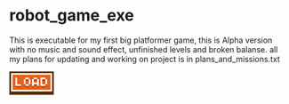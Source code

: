 # robot_game_exe
This is executable for my first big platformer game, this is Alpha version with no music and sound effect, unfinished levels and broken balanse.
all my plans for updating and working on project is in plans_and_missions.txt

![Test Image 1](https://github.com/Dohiii/robot_game_exe/blob/master/data/img/load_btn.png)
